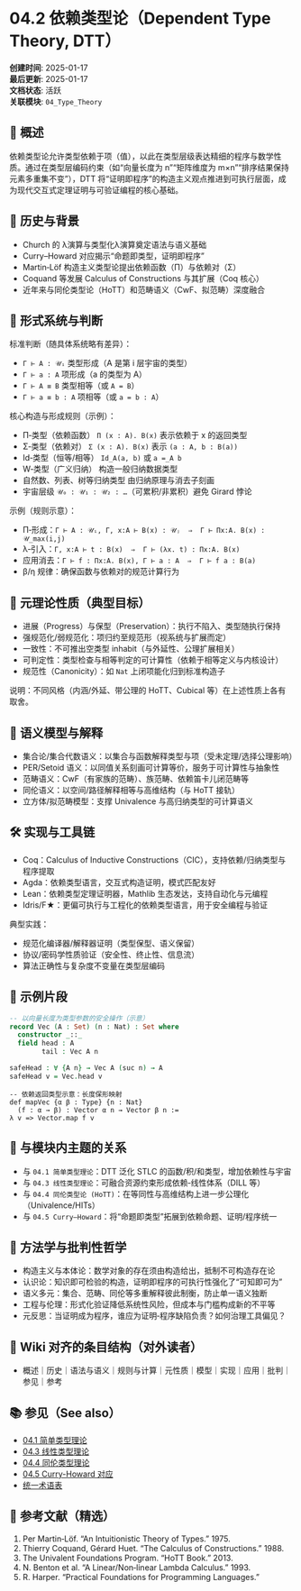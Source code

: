 # 04.2 依赖类型论（Dependent Type Theory, DTT）

**创建时间**: 2025-01-17  
**最后更新**: 2025-01-17  
**文档状态**: 活跃  
**关联模块**: `04_Type_Theory`

## 📝 概述

依赖类型论允许类型依赖于项（值），以此在类型层级表达精细的程序与数学性质。通过在类型层编码约束（如“向量长度为 n”“矩阵维度为 m×n”“排序结果保持元素多重集不变”），DTT 将“证明即程序”的构造主义观点推进到可执行层面，成为现代交互式定理证明与可验证编程的核心基础。

## 📜 历史与背景

- Church 的 λ演算与类型化λ演算奠定语法与语义基础
- Curry–Howard 对应揭示“命题即类型，证明即程序”
- Martin‑Löf 构造主义类型论提出依赖函数（Π）与依赖对（Σ）
- Coquand 等发展 Calculus of Constructions 与其扩展（Coq 核心）
- 近年来与同伦类型论（HoTT）和范畴语义（CwF、拟范畴）深度融合

## 🔣 形式系统与判断

标准判断（随具体系统略有差异）：

- `Γ ⊢ A : 𝒰ᵢ`  类型形成（A 是第 i 层宇宙的类型）
- `Γ ⊢ a : A`    项形成（a 的类型为 A）
- `Γ ⊢ A ≡ B`    类型相等（或 `A = B`）
- `Γ ⊢ a ≡ b : A` 项相等（或 `a = b : A`）

核心构造与形成规则（示例）：

- Π‑类型（依赖函数）  `Π (x : A). B(x)`  表示依赖于 x 的返回类型
- Σ‑类型（依赖对）    `Σ (x : A). B(x)`  表示 `(a : A, b : B(a))`
- Id‑类型（恒等/相等）  `Id_A(a, b)` 或 `a =_A b`
- W‑类型（广义归纳）   构造一般归纳数据类型
- 自然数、列表、树等归纳类型 由归纳原理与消去子刻画
- 宇宙层级 `𝒰₀ : 𝒰₁ : 𝒰₂ : …`（可累积/非累积）避免 Girard 悖论

示例（规则示意）：

- Π‑形成：`Γ ⊢ A : 𝒰ᵢ, Γ, x:A ⊢ B(x) : 𝒰ⱼ  ⇒  Γ ⊢ Πx:A. B(x) : 𝒰_max(i,j)`
- λ‑引入：`Γ, x:A ⊢ t : B(x)  ⇒  Γ ⊢ (λx. t) : Πx:A. B(x)`
- 应用消去：`Γ ⊢ f : Πx:A. B(x), Γ ⊢ a : A  ⇒  Γ ⊢ f a : B(a)`
- β/η 规律：确保函数与依赖对的规范计算行为

## 🧠 元理论性质（典型目标）

- 进展（Progress）与保型（Preservation）：执行不陷入、类型随执行保持
- 强规范化/弱规范化：项归约至规范形（视系统与扩展而定）
- 一致性：不可推出空类型 inhabit（与外延性、公理扩展相关）
- 可判定性：类型检查与相等判定的可计算性（依赖于相等定义与内核设计）
- 规范性（Canonicity）：如 `Nat` 上闭项能化归到标准构造子

说明：不同风格（内涵/外延、带公理的 HoTT、Cubical 等）在上述性质上各有取舍。

## 🧩 语义模型与解释

- 集合论/集合代数语义：以集合与函数解释类型与项（受未定理/选择公理影响）
- PER/Setoid 语义：以同值关系刻画可计算等价，服务于可计算性与抽象性
- 范畴语义：CwF（有家族的范畴）、族范畴、依赖笛卡儿闭范畴等
- 同伦语义：以空间/路径解释相等与高维结构（与 HoTT 接轨）
- 立方体/拟范畴模型：支撑 Univalence 与高归纳类型的可计算语义

## 🛠️ 实现与工具链

- Coq：Calculus of Inductive Constructions（CIC），支持依赖/归纳类型与程序提取
- Agda：依赖类型语言，交互式构造证明，模式匹配友好
- Lean：依赖类型定理证明器，Mathlib 生态发达，支持自动化与元编程
- Idris/F★：更偏可执行与工程化的依赖类型语言，用于安全编程与验证

典型实践：

- 规范化编译器/解释器证明（类型保型、语义保留）
- 协议/密码学性质验证（安全性、终止性、信息流）
- 算法正确性与复杂度不变量在类型层编码

## 🧪 示例片段

```agda
-- 以向量长度为类型参数的安全操作（示意）
record Vec (A : Set) (n : Nat) : Set where
  constructor _::_
  field head : A
        tail : Vec A n

safeHead : ∀ {A n} → Vec A (suc n) → A
safeHead v = Vec.head v
```

```lean
-- 依赖返回类型示意：长度保形映射
def mapVec {α β : Type} {n : Nat}
  (f : α → β) : Vector α n → Vector β n :=
λ v => Vector.map f v
```

## 🔗 与模块内主题的关系

- 与 `04.1 简单类型理论`：DTT 泛化 STLC 的函数/积/和类型，增加依赖性与宇宙
- 与 `04.3 线性类型理论`：可融合资源约束形成依赖‑线性体系（DILL 等）
- 与 `04.4 同伦类型论 (HoTT)`：在等同性与高维结构上进一步公理化（Univalence/HITs）
- 与 `04.5 Curry–Howard`：将“命题即类型”拓展到依赖命题、证明/程序统一

## 🧭 方法学与批判性哲学

- 构造主义与本体论：数学对象的存在须由构造给出，抵制不可构造存在论
- 认识论：知识即可检验的构造，证明即程序的可执行性强化了“可知即可为”
- 语义多元：集合、范畴、同伦等多重解释彼此制衡，防止单一语义独断
- 工程与伦理：形式化验证降低系统性风险，但成本与门槛构成新的不平等
- 元反思：当证明成为程序，谁应为证明‑程序缺陷负责？如何治理工具偏见？

## 🧭 Wiki 对齐的条目结构（对外读者）

- 概述｜历史｜语法与语义｜规则与计算｜元性质｜模型｜实现｜应用｜批判｜参见｜参考

## 📚 参见（See also）

- [04.1 简单类型理论](../04.1_Simple_Type_Theory/04.1_Simple_Type_Theory.md)
- [04.3 线性类型理论](../04.3_Linear_Type_Theory/05.3_Linear_Type_Theory.md)
- [04.4 同伦类型理论](../04.4_Homotopy_Type_Theory/05.4_Homotopy_Type_Theory.md)
- [04.5 Curry-Howard 对应](../04.5_Curry_Howard_Correspondence/05.5_Curry_Howard_Correspondence.md)
- [统一术语表](../TERMINOLOGY_TABLE.md)

## 📖 参考文献（精选）

1. Per Martin‑Löf. “An Intuitionistic Theory of Types.” 1975.  
2. Thierry Coquand, Gérard Huet. “The Calculus of Constructions.” 1988.  
3. The Univalent Foundations Program. “HoTT Book.” 2013.  
4. N. Benton et al. “A Linear/Non‑linear Lambda Calculus.” 1993.  
5. R. Harper. “Practical Foundations for Programming Languages.”  
